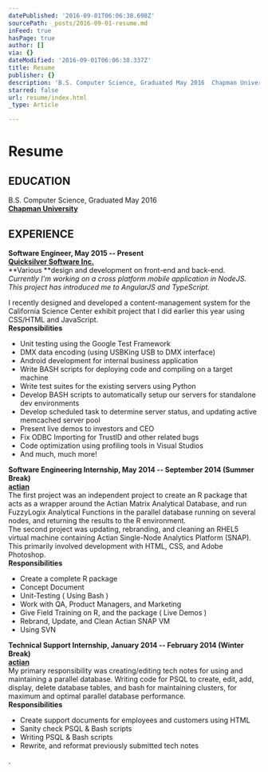 ```yaml
---
datePublished: '2016-09-01T06:06:38.698Z'
sourcePath: _posts/2016-09-01-resume.md
inFeed: true
hasPage: true
author: []
via: {}
dateModified: '2016-09-01T06:06:38.337Z'
title: Resume
publisher: {}
description: 'B.S. Computer Science, Graduated May 2016  Chapman University'
starred: false
url: resume/index.html
_type: Article

---
```

# Resume

## **EDUCATION**

B.S. Computer Science, Graduated May 2016   
**[Chapman University][0]**

## **EXPERIENCE**

**Software Engineer, May 2015 -- Present**  
**[Quicksilver Software Inc.][1]**  
**Various **design and development on front-end and back-end.  
_Currently I'm working on a cross platform mobile application in NodeJS. This project has introduced me to AngularJS and TypeScript._

I recently designed and developed a content-management system for the California Science Center exhibit project that I did earlier this year using CSS/HTML and JavaScript.   
**Responsibilities**  
- Unit testing using the Google Test Framework   
- DMX data encoding (using USBKing USB to DMX interface)   
- Android development for internal business application   
- Write BASH scripts for deploying code and compiling on a target machine  
- Write test suites for the existing servers using Python  
- Develop BASH scripts to automatically setup our servers for standalone dev environments   
- Develop scheduled task to determine server status, and updating active memcached server pool   
- Present live demos to investors and CEO   
- Fix ODBC Importing for TrustID and other related bugs   
- Code optimization using profiling tools in Visual Studios   
- And much, much more!

**Software Engineering Internship, May 2014 -- September 2014 (Summer Break)**  
**[actian][2]**  
The first project was an independent project to create an R package that acts as a wrapper around the Actian Matrix Analytical Database, and run FuzzyLogix Analytical Functions in the parallel database running on several nodes, and returning the results to the R environment.   
The second project was updating, rebranding, and cleaning an RHEL5 virtual machine containing Actian Single-Node Analytics Platform (SNAP). This primarily involved development with HTML, CSS, and Adobe Photoshop.   
**Responsibilities**  
- Create a complete R package   
- Concept Document   
- Unit-Testing ( Using Bash )   
- Work with QA, Product Managers, and Marketing   
- Give Field Training on R, and the package ( Live Demos )   
- Rebrand, Update, and Clean Actian SNAP VM   
- Using SVN

**Technical Support Internship, January 2014 -- February 2014 (Winter Break)**  
**[actian][2]**  
My primary responsibility was creating/editing tech notes for using and maintaining a parallel database. Writing code for PSQL to create, edit, add, display, delete database tables, and bash for maintaining clusters, for maximum and optimal parallel database performance.   
**Responsibilities**  
- Create support documents for employees and customers using HTML   
- Sanity check PSQL & Bash scripts   
- Writing PSQL & Bash scripts   
- Rewrite, and reformat previously submitted tech notes

.

[0]: http://www.chapman.edu/
[1]: http://quicksilver.com/wp/
[2]: http://www.actian.com/
